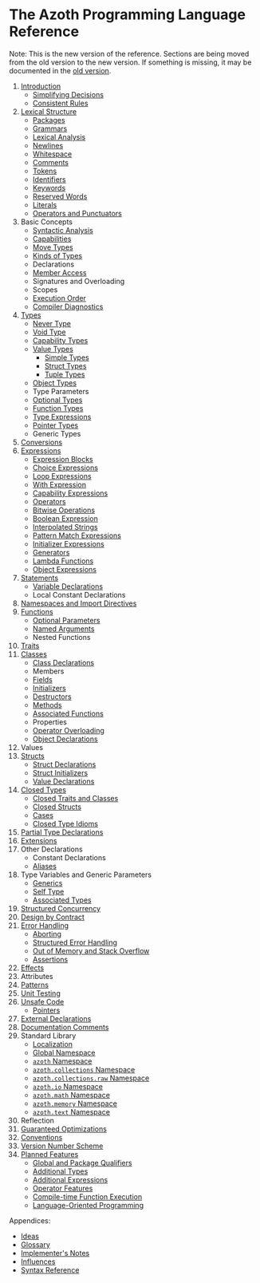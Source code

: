 # The Azoth Programming Language Reference

Note: This is the new version of the reference. Sections are being moved from the old version to the
new version. If something is missing, it may be documented in the [old version](../old/book.md).

1. [Introduction](introduction.md)
   * [Simplifying Decisions](simplifying-decisions.md)
   * [Consistent Rules](consistent-rules.md)
2. [Lexical Structure](lexical-structure.md)
   * [Packages](packages.md)
   * [Grammars](grammars.md)
   * [Lexical Analysis](lexical-analysis.md)
   * [Newlines](newlines.md)
   * [Whitespace](whitespace.md)
   * [Comments](comments.md)
   * [Tokens](tokens.md)
   * [Identifiers](identifiers.md)
   * [Keywords](keywords.md)
   * [Reserved Words](reserved-words.md)
   * [Literals](literals.md)
   * [Operators and Punctuators](operators-and-punctuators.md)
3. Basic Concepts
   * [Syntactic Analysis](syntactic-analysis.md)
   * [Capabilities](capabilities.md)
   * [Move Types](move-types.md)
   * [Kinds of Types](categories-of-types.md)
   * Declarations
   * [Member Access](member-access.md)
   * Signatures and Overloading
   * Scopes
   * [Execution Order](execution-order.md)
   * [Compiler Diagnostics](compiler-diagnostics.md)
4. [Types](types.md)
   * [Never Type](never-type.md)
   * [Void Type](void-type.md)
   * [Capability Types](capability-types.md)
   * [Value Types](value-types.md)
     * [Simple Types](simple-types.md)
     * [Struct Types](struct-types.md)
     * [Tuple Types](tuple-types.md)
   * [Object Types](object-types.md)
   * Type Parameters
   * [Optional Types](optional-types.md)
   * [Function Types](function-types.md)
   * [Type Expressions](type-expressions.md)
   * [Pointer Types](pointer-types.md)
   * Generic Types
5. [Conversions](conversions.md)
6. [Expressions](expressions.md)
   * [Expression Blocks](expression-blocks.md)
   * [Choice Expressions](choice-expressions.md)
   * [Loop Expressions](loop-expressions.md)
   * [With Expression](with-expression.md)
   * [Capability Expressions](capability-expressions.md)
   * [Operators](operators.md)
   * [Bitwise Operations](bitwise-operations.md)
   * [Boolean Expression](boolean-expression.md)
   * [Interpolated Strings](interpolated-strings.md)
   * [Pattern Match Expressions](pattern-match-expressions.md)
   * [Initializer Expressions](initializer-expressions.md)
   * [Generators](generators.md)
   * [Lambda Functions](lambda-functions.md)
   * [Object Expressions](object-expressions.md)
7. [Statements](statements.md)
   * [Variable Declarations](variable-declarations.md)
   * Local Constant Declarations
8. [Namespaces and Import Directives](namespaces.md)
9. [Functions](functions.md)
    * [Optional Parameters](optional-parameters.md)
    * [Named Arguments](named-arguments.md)
    * Nested Functions
10. [Traits](traits.md)
11. [Classes](classes.md)
    * [Class Declarations](class-declarations.md)
    * Members
    * [Fields](fields.md)
    * [Initializers](class-initializers.md)
    * [Destructors](destructors.md)
    * [Methods](methods.md)
    * [Associated Functions](associated-functions.md)
    * Properties
    * [Operator Overloading](operator-overloading.md)
    * [Object Declarations](object-declarations.md)
12. Values
13. [Structs](structs.md)
    * [Struct Declarations](struct-declarations.md)
    * [Struct Initializers](struct-initializers.md)
    * [Value Declarations](value-declarations.md)
14. [Closed Types](closed-types.md)
    * [Closed Traits and Classes](closed-traits-and-classes.md)
    * [Closed Structs](closed-structs.md)
    * [Cases](cases.md)
    * [Closed Type Idioms](closed-type-idioms.md)
15. [Partial Type Declarations](partial-type-declarations.md)
16. [Extensions](extensions.md)
17. Other Declarations
    * Constant Declarations
    * [Aliases](aliases.md)
18. Type Variables and Generic Parameters
    * [Generics](generics.md)
    * [Self Type](self-type.md)
    * [Associated Types](associated-types.md)
19. [Structured Concurrency](structured-concurrency.md)
20. [Design by Contract](contracts.md)
21. [Error Handling](error-handling.md)
    * [Aborting](aborting.md)
    * [Structured Error Handling](structured-errors.md)
    * [Out of Memory and Stack Overflow](memory-exhaustion.md)
    * [Assertions](assertions.md)
22. [Effects](effects.md)
23. Attributes
24. [Patterns](patterns.md)
25. [Unit Testing](unit-testing.md)
26. [Unsafe Code](unsafe.md)
    * [Pointers](pointers.md)
27. [External Declarations](external.md)
28. [Documentation Comments](documentation-comments.md)
29. Standard Library
    * [Localization](localization.md)
    * [Global Namespace](std-lib-global-namespace.md)
    * [`azoth` Namespace](azoth.md)
    * [`azoth.collections` Namespace](azoth.collections.md)
    * [`azoth.collections.raw` Namespace](azoth.collections.raw.md)
    * [`azoth.io` Namespace](azoth.io.md)
    * [`azoth.math` Namespace](azoth.math.md)
    * [`azoth.memory` Namespace](azoth.memory.md)
    * [`azoth.text` Namespace](azoth.text.md)
30. Reflection
31. [Guaranteed Optimizations](guaranteed-optimizations.md)
32. [Conventions](conventions.md)
33. [Version Number Scheme](version-numbers.md)
34. [Planned Features](planned-features.md)
    * [Global and Package Qualifiers](planned-qualifier.md)
    * [Additional Types](planned-types.md)
    * [Additional Expressions](planned-expressions.md)
    * [Operator Features](planned-operators.md)
    * [Compile-time Function Execution](planned-ctfe.md)
    * [Language-Oriented Programming](planned-lop.md)

Appendices:

* [Ideas](ideas.md)
* [Glossary](glossary.md)
* [Implementer's Notes](implementers-notes.md)
* [Influences](influences.md)
* [Syntax Reference](syntax-reference.md)
